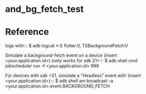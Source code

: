# and_bg_fetch_test


# Reference
logs with:::
    $ adb logcat *:S flutter:V, TSBackgroundFetch:V

Simulate a background-fetch event on a device
(insert <your.application.id>) (only works for sdk 21+:::
    $ adb shell cmd jobscheduler run -f <your.application.id> 999

For devices with sdk <21, simulate a "Headless" event with
(insert <your.application.id>):::
    $ adb shell am broadcast -a <your.application.id>.event.BACKGROUND_FETCH
